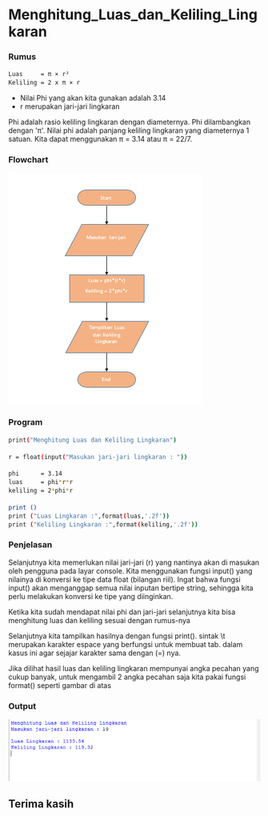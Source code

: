 # Menghitung_Luas_dan_Keliling_Lingkaran

### Rumus
```bash
Luas     = π × r²
Keliling = 2 x π × r
```
- Nilai Phi yang akan kita gunakan adalah 3.14
- r merupakan jari-jari lingkaran

<P>Phi adalah rasio keliling lingkaran dengan diameternya. Phi dilambangkan dengan 'π'. Nilai phi adalah panjang keliling lingkaran yang diameternya 1 satuan. Kita dapat menggunakan π = 3.14 atau π = 22/7.</P>

### Flowchart
![Gambar1](ss/P1.png)

### Program
```bash
print("Menghitung Luas dan Keliling Lingkaran")

r = float(input("Masukan jari-jari lingkaran : "))

phi      = 3.14
luas     = phi*r*r
keliling = 2*phi*r

print ()
print ("Luas Lingkaran :",format(luas,'.2f'))
print ("Keliling Lingkaran :",format(keliling,'.2f'))
```

### Penjelasan
<p>Selanjutnya kita memerlukan nilai jari-jari (r) yang nantinya akan di masukan oleh pengguna pada layar console. Kita menggunakan fungsi input() yang nilainya di konversi ke tipe data float (bilangan riil). Ingat bahwa fungsi input() akan menganggap semua nilai inputan bertipe string, sehingga kita perlu melakukan konversi ke tipe yang diinginkan.

Ketika kita sudah mendapat nilai phi dan jari-jari selanjutnya kita bisa menghitung luas dan keliling sesuai dengan rumus-nya

Selanjutnya kita tampilkan hasilnya dengan fungsi print(). sintak \t merupakan karakter espace yang berfungsi untuk membuat tab. dalam kasus ini agar sejajar karakter sama dengan (=) nya.

Jika dilihat hasil luas dan keliling lingkaran mempunyai angka pecahan yang cukup banyak, untuk mengambil 2 angka pecahan saja kita pakai fungsi format() seperti gambar di atas</p>

### Output
![Gambar2](ss/P2.png)

## Terima kasih